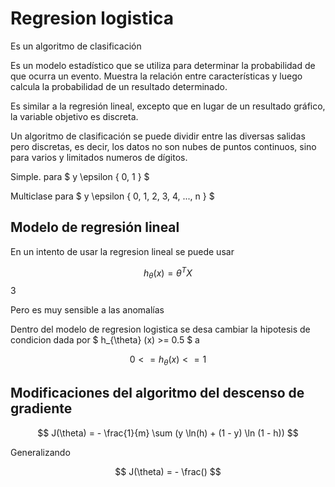 # Regresion logistica

Es un algoritmo de clasificación

Es un modelo estadístico que se utiliza para determinar la probabilidad de que ocurra un evento. Muestra la relación entre características y luego calcula la probabilidad de un resultado determinado.

Es similar a la regresión lineal, excepto que en lugar de un resultado gráfico, la variable objetivo es discreta.

Un algoritmo de clasificación se puede dividir entre las diversas salidas pero discretas, es decir, los datos no son nubes de puntos continuos, sino para varios y limitados numeros de dígitos.


Simple. para $ y   \epsilon \{ 0, 1 \} $

Multiclase para $ y   \epsilon \{ 0, 1, 2, 3, 4, ..., n \} $


## Modelo de regresión lineal

En un intento de usar la regresion lineal se puede usar

$$
    h_{\theta} (x) = \theta ^T X
$$3

Pero es muy sensible a las anomalías

Dentro del modelo de regresion logistica se desa cambiar la hipotesis de condicion dada por $ h_{\theta} (x) >= 0.5 $ a 

$$
    0 <= h_{\theta} (x) <= 1
$$


## Modificaciones del algoritmo del descenso de gradiente

$$
    J(\theta) = - \frac{1}{m} \sum (y \ln(h) + (1 - y) \ln (1 - h))
$$

Generalizando

$$
    J(\theta) = - \frac()    
$$